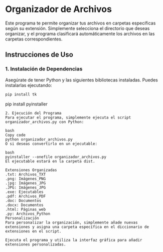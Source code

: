 # Organizador de Archivos

Este programa te permite organizar tus archivos en carpetas específicas según su extensión. Simplemente selecciona el directorio que deseas organizar, y el programa clasificará automáticamente los archivos en las carpetas correspondientes.

## Instrucciones de Uso

### 1. Instalación de Dependencias

Asegúrate de tener Python y las siguientes bibliotecas instaladas. Puedes instalarlas ejecutando:

```bash
pip install tk

```
pip install pyinstaller
```
2. Ejecución del Programa
Para ejecutar el programa, simplemente ejecuta el script organizador_archivos.py con Python:

bash
Copy code
python organizador_archivos.py
O si deseas convertirlo en un ejecutable:

bash
pyinstaller --onefile organizador_archivos.py
El ejecutable estará en la carpeta dist.

Extensiones Organizadas
.txt: Archivos_TXT
.png: Imágenes_PNG
.jpg: Imágenes_JPG
.JPG: Imágenes_JPG
.exe: Ejecutables
.pdf: Archivos_PDF
.doc: Documentos
.docx: Documentos
.html: Páginas_web
.py: Archivos_Python
Personalización
Para personalizar la organización, simplemente añade nuevas extensiones y asigna una carpeta específica en el diccionario de extensiones en el script.

Ejecuta el programa y utiliza la interfaz gráfica para añadir extensiones personalizadas.
